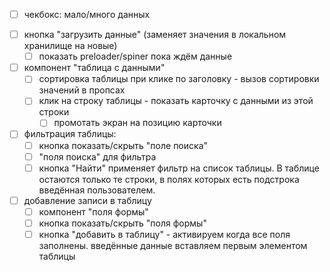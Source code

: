 - [ ] чекбокс: мало/много данных
+ [ ] кнопка "загрузить данные" (заменяет значения в локальном хранилище на новые)
    - [ ] показать preloader/spiner пока ждём данные
+ [ ] компонент "таблица с данными"
    - [ ] сортировка таблицы при клике по заголовку - вызов сортировки значений в пропсах
    - [ ] клик на строку таблицы - показать карточку с данными из этой строки
        - [ ] промотать экран на позицию карточки
+ [ ] фильтрация таблицы:
    - [ ] кнопка показать/скрыть "поле поиска"
    - [ ] "поля поиска" для фильтра
    - [ ] кнопка "Найти" применяет фильтр на список таблицы. В таблице остаются только те строки, в полях которых есть подстрока введённая пользователем.
+ [ ] добавление записи в таблицу
    - [ ] компонент "поля формы"
    - [ ] кнопка показать/скрыть "поля формы"
    - [ ] кнопка "добавить в таблицу" - активируем когда все поля заполнены. введённые данные вставляем первым элементом таблицы